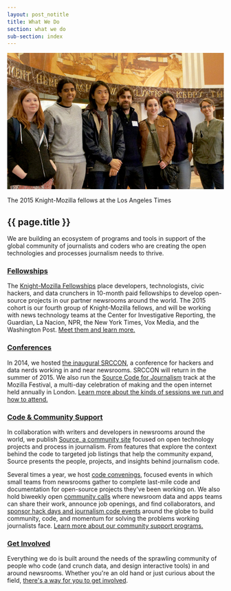 ```yaml
---
layout: post_notitle
title: What We Do
section: what we do
sub-section: index
---
```


<img src="/media/img/fellowsplaceholder.jpg" class="topline">
<p class="caption">The 2015 Knight-Mozilla fellows at the Los Angeles Times</p>

<h2>{{ page.title }}</h2

<p class="bodybig">We are building an ecosystem of programs and tools in support of the global community of journalists and coders who are creating the open technologies and processes journalism needs to thrive.</p>

### [Fellowships](fellowships/)

The [Knight-Mozilla Fellowships](fellowships/) place developers, technologists, civic hackers, and data crunchers in 10-month paid fellowships to develop open-source projects in our partner newsrooms around the world. The 2015 cohort is our fourth group of Knight-Mozilla fellows, and will be working with news technology teams at  the Center for Investigative Reporting, the Guardian, La Nacion, NPR, the New York Times, Vox Media, and the Washington Post. [Meet them and learn more.](fellowships/)

### [Conferences](conferences/)

In 2014, we hosted [the inaugural SRCCON](conferences/srccon), a conference for hackers and data nerds working in and near newsrooms. SRCCON will return in the summer of 2015. We also run the [Source Code for Journalism](conferences/mozfest) track at the Mozilla Festival, a multi-day celebration of making and the open internet held annually in London. [Learn more about the kinds of sessions we run and how to attend.](conferences/)

### [Code & Community Support](community/)

In collaboration with writers and developers in newsrooms around the world, we publish [Source, a community site](community/source) focused on open technology projects and process in journalism. From features that explore the context behind the code to targeted job listings that help the community expand, Source presents the people, projects, and insights behind journalism code.

Several times a year, we host [code convenings](community/convenings), focused events in which small teams from newsrooms gather to complete last-mile code and documentation for open-source projects they've been working on. We also hold biweekly open [community calls](community/calls) where newsroom data and apps teams can share their work, announce job openings, and find collaborators, and [sponsor hack days and journalism code events](community/eventsupport) around the globe to build community, code, and momentum for solving the problems working journalists face. [Learn more about our community support programs.](community/)

### [Get Involved](/getinvolved/)

Everything we do is built around the needs of the sprawling community of people who code (and crunch data, and design interactive tools) in and around newsrooms. Whether you're an old hand or just curious about the field, [there's a way for you to get involved](/getinvolved/).
